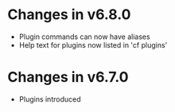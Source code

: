# Changes in v6.8.0
- Plugin commands can now have aliases
- Help text for plugins now listed in 'cf plugins'

# Changes in v6.7.0
- Plugins introduced
